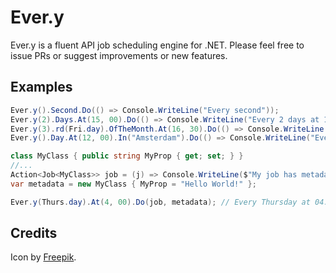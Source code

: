 # Ever.y

Ever.y is a fluent API job scheduling engine for .NET.
Please feel free to issue PRs or suggest improvements or new features.

## Examples

```c#
Ever.y().Second.Do(() => Console.WriteLine("Every second"));
Ever.y(2).Days.At(15, 00).Do(() => Console.WriteLine("Every 2 days at 15:00"));
Ever.y(3).rd(Fri.day).OfTheMonth.At(16, 30).Do(() => Console.WriteLine("Every 3rd Friday of the month at 16:30"));
Ever.y().Day.At(12, 00).In("Amsterdam").Do(() => Console.WriteLine("Every day at 12:00 in the Amsterdam time zone"));
```

```c#
class MyClass { public string MyProp { get; set; } }
//...
Action<Job<MyClass>> job = (j) => Console.WriteLine($"My job has metadata: {job.Metadata.MyProp}");
var metadata = new MyClass { MyProp = "Hello World!" };

Ever.y(Thurs.day).At(4, 00).Do(job, metadata); // Every Thursday at 04:00, do job
```

## Credits
Icon by [Freepik](http://www.flaticon.com/authors/freepik).
